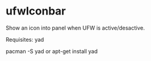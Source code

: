 # ufwIconbar
Show an icon into panel when UFW is active/desactive.
  
Requisites:  yad

  pacman -S yad
     or
  apt-get install yad    
